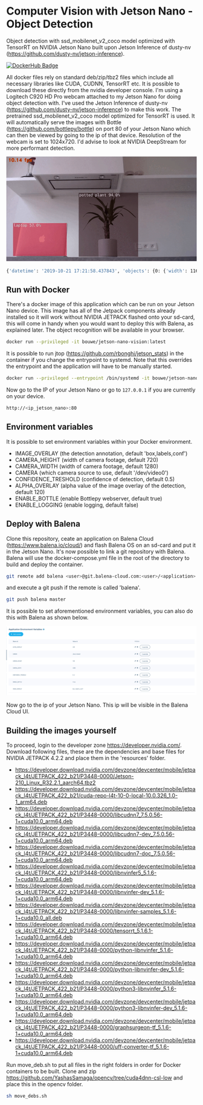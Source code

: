 # Computer Vision with Jetson Nano - Object Detection
Object detection with ssd_mobilenet_v2_coco model optimized with TensorRT on NVIDIA Jetson Nano built upon Jetson Inference of dusty-nv (https://github.com/dusty-nv/jetson-inference).

[![DockerHub Badge](https://dockeri.co/image/bouwe/jetson-nano-vision)](https://hub.docker.com/r/bouwe/jetson-nano-vision)

All docker files rely on standard deb/zip/tbz2 files which include all necessary libraries like CUDA, CUDNN, TensorRT etc. It is possible to download these directly from the nvidia developer console. I'm using a Logitech C920 HD Pro webcam attached to my Jetson Nano for doing object detection with. I've used the Jetson Inference of dusty-nv (https://github.com/dusty-nv/jetson-inference) to make this work. The pretrained ssd_mobilenet_v2_coco model optimized for TensorRT is used. It will automatically serve the images with Bottle (https://github.com/bottlepy/bottle) on port 80 of your Jetson Nano which can then be viewed by going to the ip of that device. Resolution of the webcam is set to 1024x720. I'd advise to look at NVIDIA DeepStream for more performant detection.

[![jetson-nano](./images/detection.gif)](./images/detection.gif)

```bash
{'datetime': '2019-10-21 17:21:58.437843', 'objects': {0: {'width': 1162.0321044921875, 'height': 647.0380249023438, 'class': 'potted plant', 'confidence': 0.7641790533065796, 'center': (611.6964111328125, 379.59674072265625)}, 1: {'width': 1234.2661349701875, 'height': 829.8434554443438, 'class': 'vase', 'confidence': 0.7241782743065926, 'center': (608.7052469498425, 445.52664032255785)}}, 'objects_count': '2'}
```

## Run with Docker
There's a docker image of this application which can be run on your Jetson Nano device. This image has all of the Jetpack components already installed so it will work without NVIDIA JETPACK flashed onto your sd-card, this will come in handy when you would want to deploy this with Balena, as explained later. The object recognition will be available in your browser.

```bash
docker run --privileged -it bouwe/jetson-nano-vision:latest
```

It is possible to run jtop (https://github.com/rbonghi/jetson_stats) in the container if you change the entrypoint to systemd. Note that this overrides the entrypoint and the application will have to be manually started.

```bash
docker run --privileged --entrypoint /bin/systemd -it bouwe/jetson-nano-vision:latest
```

Now go to the IP of your Jetson Nano or go to `127.0.0.1` if you are currently on your device.

```bash
http://<ip_jetson_nano>:80
```

## Environment variables
It is possible to set environment variables within your Docker environment.

* IMAGE_OVERLAY (the detection annotation, default 'box,labels,conf')
* CAMERA_HEIGHT (width of camera footage, default 720)
* CAMERA_WIDTH (width of camera footage, default 1280)
* CAMERA (which camera source to use, default '/dev/video0')
* CONFIDENCE_TRESHOLD (confidence of detection, default 0.5)
* ALPHA_OVERLAY (alpha value of the image overlay of the detection, default 120)
* ENABLE_BOTTLE (enable Bottlepy webserver, default true)
* ENABLE_LOGGING (enable logging, default false)

## Deploy with Balena
Clone this repository, ceate an application on Balena Cloud (https://www.balena.io/cloud/) and flash Balena OS on an sd-card and put it in the Jetson Nano. It's now possible to link a git repository with Balena. Balena will use the docker-compose.yml file in the root of the directory to build and deploy the container.

```bash
git remote add balena <user>@git.balena-cloud.com:<user>/<application>.git
```
and execute a git push if the remote is called 'balena'.
```bash
git push balena master
```

It is possible to set aforementioned environment variables, you can also do this with Balena as shown below.

[![balena](./images/balena.png)](./images/balena.png)

Now go to the ip of your Jetson Nano. This ip will be visible in the Balena Cloud UI.

## Building the images yourself
To proceed, login to the developer zone https://developer.nvidia.com/. Download following files, these are the dependencies and base files for NVIDIA JETPACK 4.2.2 and place them in the 'resources' folder.
* https://developer.download.nvidia.com/devzone/devcenter/mobile/jetpack_l4t/JETPACK_422_b21/P3448-0000/Jetson-210_Linux_R32.2.1_aarch64.tbz2
* https://developer.download.nvidia.com/devzone/devcenter/mobile/jetpack_l4t/JETPACK_422_b21/cuda-repo-l4t-10-0-local-10.0.326_1.0-1_arm64.deb
* https://developer.download.nvidia.com/devzone/devcenter/mobile/jetpack_l4t/JETPACK_422_b21/P3448-0000/libcudnn7_7.5.0.56-1+cuda10.0_arm64.deb
* https://developer.download.nvidia.com/devzone/devcenter/mobile/jetpack_l4t/JETPACK_422_b21/P3448-0000/libcudnn7-dev_7.5.0.56-1+cuda10.0_arm64.deb
* https://developer.download.nvidia.com/devzone/devcenter/mobile/jetpack_l4t/JETPACK_422_b21/P3448-0000/libcudnn7-doc_7.5.0.56-1+cuda10.0_arm64.deb
* https://developer.download.nvidia.com/devzone/devcenter/mobile/jetpack_l4t/JETPACK_422_b21/P3448-0000/libnvinfer5_5.1.6-1+cuda10.0_arm64.deb
* https://developer.download.nvidia.com/devzone/devcenter/mobile/jetpack_l4t/JETPACK_422_b21/P3448-0000/libnvinfer-dev_5.1.6-1+cuda10.0_arm64.deb
* https://developer.download.nvidia.com/devzone/devcenter/mobile/jetpack_l4t/JETPACK_422_b21/P3448-0000/libnvinfer-samples_5.1.6-1+cuda10.0_all.deb
* https://developer.download.nvidia.com/devzone/devcenter/mobile/jetpack_l4t/JETPACK_422_b21/P3448-0000/tensorrt_5.1.6.1-1+cuda10.0_arm64.deb
* https://developer.download.nvidia.com/devzone/devcenter/mobile/jetpack_l4t/JETPACK_422_b21/P3448-0000/python-libnvinfer_5.1.6-1+cuda10.0_arm64.deb
* https://developer.download.nvidia.com/devzone/devcenter/mobile/jetpack_l4t/JETPACK_422_b21/P3448-0000/python-libnvinfer-dev_5.1.6-1+cuda10.0_arm64.deb
* https://developer.download.nvidia.com/devzone/devcenter/mobile/jetpack_l4t/JETPACK_422_b21/P3448-0000/python3-libnvinfer_5.1.6-1+cuda10.0_arm64.deb
* https://developer.download.nvidia.com/devzone/devcenter/mobile/jetpack_l4t/JETPACK_422_b21/P3448-0000/python3-libnvinfer-dev_5.1.6-1+cuda10.0_arm64.deb
* https://developer.download.nvidia.com/devzone/devcenter/mobile/jetpack_l4t/JETPACK_422_b21/P3448-0000/graphsurgeon-tf_5.1.6-1+cuda10.0_arm64.deb
* https://developer.download.nvidia.com/devzone/devcenter/mobile/jetpack_l4t/JETPACK_422_b21/P3448-0000/uff-converter-tf_5.1.6-1+cuda10.0_arm64.deb

Run move_deb.sh to put all files in the right folders in order for Docker containers to be built. Clone and zip https://github.com/YashasSamaga/opencv/tree/cuda4dnn-csl-low and place this in the opencv folder.

```bash
sh move_debs.sh
```